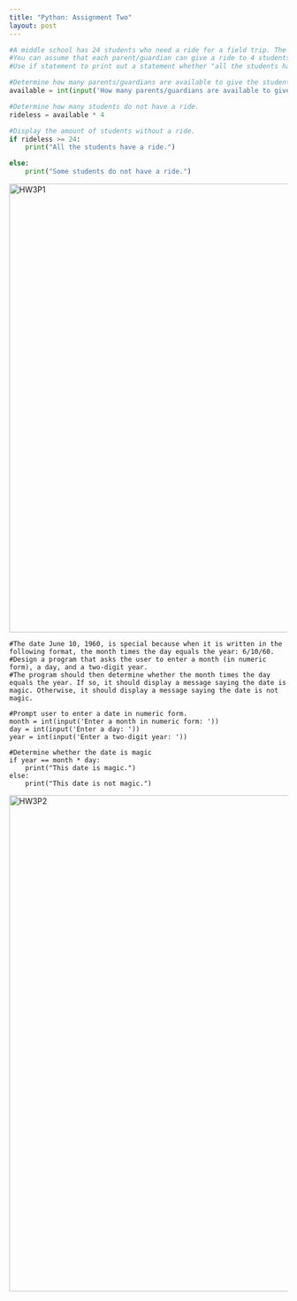 ```yaml
---
title: "Python: Assignment Two"
layout: post
---
```

```py
#A middle school has 24 students who need a ride for a field trip. The program should ask how many parents/guardians are available to give the students a ride.
#You can assume that each parent/guardian can give a ride to 4 students. The program should output how many students do not have a ride.
#Use if statement to print out a statement whether "all the students have a ride" or "some students do not have a ride."

#Determine how many parents/guardians are available to give the students a ride.
available = int(input('How many parents/guardians are available to give the students a ride? '))

#Determine how many students do not have a ride.
rideless = available * 4

#Display the amount of students without a ride.
if rideless >= 24:
    print("All the students have a ride.")

else:
    print("Some students do not have a ride.")
```
<img width="810" alt="HW3P1" src="https://github.com/Devin10Dahlberg/devin10dahlberg.github.io/assets/149525072/b4c62692-db24-476c-b2e4-41e74e7fb5cb">

```
#The date June 10, 1960, is special because when it is written in the following format, the month times the day equals the year: 6/10/60.
#Design a program that asks the user to enter a month (in numeric form), a day, and a two-digit year.
#The program should then determine whether the month times the day equals the year. If so, it should display a message saying the date is magic. Otherwise, it should display a message saying the date is not magic.

#Prompt user to enter a date in numeric form.
month = int(input('Enter a month in numeric form: '))
day = int(input('Enter a day: '))
year = int(input('Enter a two-digit year: '))

#Determine whether the date is magic
if year == month * day:
    print("This date is magic.")
else:
    print("This date is not magic.")
```
<img width="896" alt="HW3P2" src="https://github.com/Devin10Dahlberg/devin10dahlberg.github.io/assets/149525072/968186c4-8995-4f02-8626-0b9f0a9c58e0">





